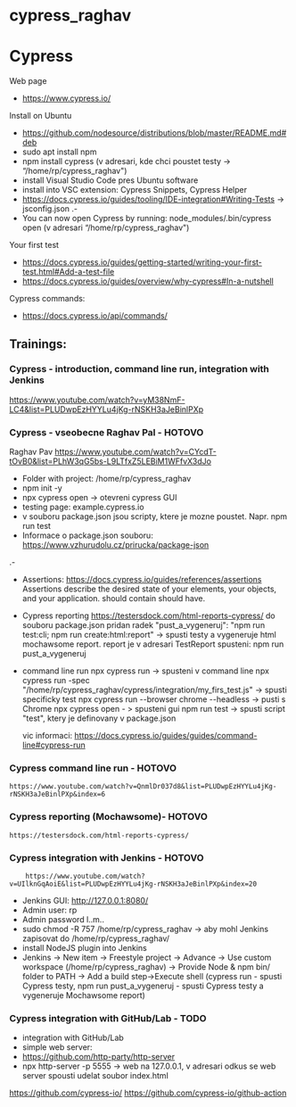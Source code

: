 # cypress_raghav

# Cypress

Web page
- https://www.cypress.io/

Install on Ubuntu
- https://github.com/nodesource/distributions/blob/master/README.md#deb
- sudo apt install npm
- npm install cypress (v adresari, kde chci poustet testy -> “/home/rp/cypress_raghav")
- install Visual Studio Code pres Ubuntu software
- install into VSC extension: Cypress Snippets, Cypress Helper
- https://docs.cypress.io/guides/tooling/IDE-integration#Writing-Tests -> jsconfig.json
.-
- You can now open Cypress by running: 
node_modules/.bin/cypress open (v adresari “/home/rp/cypress_raghav")

Your first test
- https://docs.cypress.io/guides/getting-started/writing-your-first-test.html#Add-a-test-file
- https://docs.cypress.io/guides/overview/why-cypress#In-a-nutshell
 
 Cypress commands:
- https://docs.cypress.io/api/commands/
    
## Trainings:

### Cypress - introduction, command line run, integration with Jenkins
 https://www.youtube.com/watch?v=yM38NmF-LC4&list=PLUDwpEzHYYLu4jKg-rNSKH3aJeBinlPXp


### Cypress - vseobecne Raghav Pal - HOTOVO
 Raghav Pav https://www.youtube.com/watch?v=CYcdT-tOvB0&list=PLhW3qG5bs-L9LTfxZ5LEBiM1WFfvX3dJo

- Folder with project: /home/rp/cypress_raghav
- npm init -y
- npx cypress open -> otevreni cypress GUI
- testing page: example.cypress.io
- v souboru package.json jsou scripty, ktere je mozne poustet. Napr. npm run test
- Informace o package.json souboru: https://www.vzhurudolu.cz/prirucka/package-json

.-
- Assertions:
https://docs.cypress.io/guides/references/assertions
Assertions describe the desired state of your elements, your objects, and your application.
should contain
should have.

- Cypress reporting
https://testersdock.com/html-reports-cypress/
do souboru package.json pridan radek "pust_a_vygeneruj": "npm run test:cli; npm run create:html:report" -> spusti testy a vygeneruje html mochawsome report.
report je v adresari TestReport
spusteni: npm run pust_a_vygeneruj

- command line run
npx cypress run -> spusteni v command line
npx cypress run -spec "/home/rp/cypress_raghav/cypress/integration/my_firs_test.js" -> spusti specificky test
npx cypress run --browser chrome --headless -> pusti s Chrome
npx cypress open - > spusteni gui
npm run test -> spusti script "test", ktery je definovany v package.json

	vic informaci: https://docs.cypress.io/guides/guides/command-line#cypress-run


### Cypress  command line run - HOTOVO
	https://www.youtube.com/watch?v=QnmlDr037d8&list=PLUDwpEzHYYLu4jKg-rNSKH3aJeBinlPXp&index=6 
	
### Cypress reporting (Mochawsome)- HOTOVO
	https://testersdock.com/html-reports-cypress/
       
###  Cypress  integration with Jenkins - HOTOVO
        https://www.youtube.com/watch?v=UIlknGqAoiE&list=PLUDwpEzHYYLu4jKg-rNSKH3aJeBinlPXp&index=20
- Jenkins GUI: http://127.0.0.1:8080/ 
- Admin user: rp 
- Admin password l..m.. 
- sudo chmod -R 757 /home/rp/cypress_raghav -> aby mohl Jenkins zapisovat do /home/rp/cypress_raghav/
- install NodeJS plugin into Jenkins
- Jenkins -> New item -> Freestyle project -> Advance -> Use custom workspace (/home/rp/cypress_raghav) -> Provide Node & npm bin/ folder to PATH -> Add a build step->Execute shell (cypress run - spusti Cypress testy, npm run pust_a_vygeneruj - spusti Cypress testy a vygeneruje Mochawsome report)

###  Cypress integration with GitHub/Lab - TODO 

- integration with GitHub/Lab
- simple web server: 
- https://github.com/http-party/http-server 
- npx http-server -p 5555 -> web na 127.0.0.1, v adresari odkus se web server spousti udelat soubor index.html

https://github.com/cypress-io/
https://github.com/cypress-io/github-action



